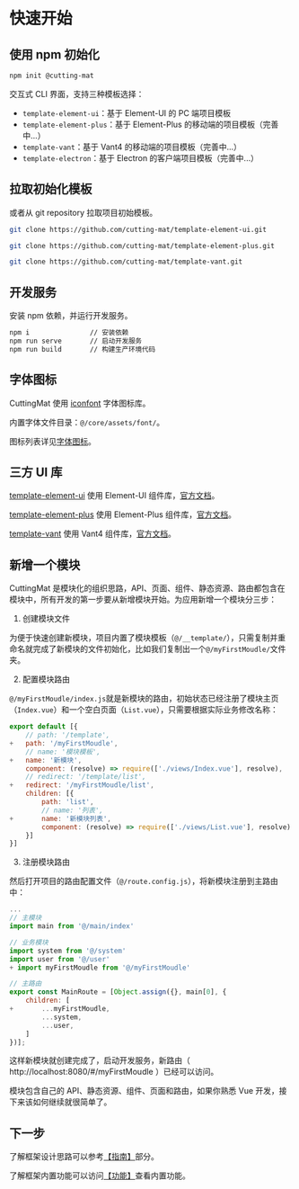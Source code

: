 # 快速开始

## 使用 npm 初始化

```bash
npm init @cutting-mat
```

交互式 CLI 界面，支持三种模板选择：

- `template-element-ui`：基于 Element-UI 的 PC 端项目模板
- `template-element-plus`：基于 Element-Plus 的移动端的项目模板（完善中...）
- `template-vant`：基于 Vant4 的移动端的项目模板（完善中...）
- `template-electron`：基于 Electron 的客户端项目模板（完善中...）

## 拉取初始化模板

或者从 git repository 拉取项目初始模板。

<CodeGroup>
    <CodeGroupItem title="Element-UI" active>

```bash
git clone https://github.com/cutting-mat/template-element-ui.git
```

  </CodeGroupItem>
  <CodeGroupItem title="Element-Plus">

```bash
git clone https://github.com/cutting-mat/template-element-plus.git
```

  </CodeGroupItem>
  <CodeGroupItem title="Vant">

```bash
git clone https://github.com/cutting-mat/template-vant.git
```

  </CodeGroupItem>
</CodeGroup>

## 开发服务

安装 npm 依赖，并运行开发服务。

```bash
npm i               // 安装依赖
npm run serve       // 启动开发服务
npm run build       // 构建生产环境代码
```

## 字体图标

CuttingMat 使用 [iconfont](https://www.iconfont.cn/) 字体图标库。

内置字体文件目录：`@/core/assets/font/`。

图标列表详见[字体图标](/function/core/iconfont.html)。

## 三方 UI 库

[template-element-ui](https://github.com/cutting-mat/template-element-ui) 使用 Element-UI 组件库，[官方文档](https://element.eleme.cn/#/zh-CN/component/changelog)。

[template-element-plus](https://github.com/cutting-mat/template-element-plus) 使用 Element-Plus 组件库，[官方文档](https://element-plus.org/zh-CN/guide/quickstart.html)。

[template-vant](https://github.com/cutting-mat/template-vant) 使用 Vant4 组件库，[官方文档](https://vant-contrib.gitee.io/vant/v4/#/zh-CN/changelog)。

## 新增一个模块

CuttingMat 是模块化的组织思路，API、页面、组件、静态资源、路由都包含在模块中，所有开发的第一步要从新增模块开始。为应用新增一个模块分三步：

1. 创建模块文件

为便于快速创建新模块，项目内置了模块模板（`@/__template/`），只需复制并重命名就完成了新模块的文件初始化，比如我们复制出一个`@/myFirstMoudle/`文件夹。

2. 配置模块路由

`@/myFirstMoudle/index.js`就是新模块的路由，初始状态已经注册了模块主页（`Index.vue`）和一个空白页面（`List.vue`），只需要根据实际业务修改名称：

```js
export default [{
    // path: '/template',
+   path: '/myFirstMoudle',
    // name: '模块模板',
+   name: '新模块',
    component: (resolve) => require(['./views/Index.vue'], resolve),
    // redirect: '/template/list',
+   redirect: '/myFirstMoudle/list',
    children: [{
        path: 'list',
        // name: '列表',
+       name: '新模块列表',
        component: (resolve) => require(['./views/List.vue'], resolve)
    }]
}]
```

3. 注册模块路由

然后打开项目的路由配置文件（`@/route.config.js`），将新模块注册到主路由中：

```js
...
// 主模块
import main from '@/main/index'

// 业务模块
import system from '@/system'
import user from '@/user'
+ import myFirstMoudle from '@/myFirstMoudle'

// 主路由
export const MainRoute = [Object.assign({}, main[0], {
    children: [
+       ...myFirstMoudle,
        ...system,
        ...user,
    ]
})];

```

这样新模块就创建完成了，启动开发服务，新路由（ http://localhost:8080/#/myFirstMoudle ）已经可以访问。

模块包含自己的 API、静态资源、组件、页面和路由，如果你熟悉 Vue 开发，接下来该如何继续就很简单了。

## 下一步

了解框架设计思路可以参考[【指南】](/guide/intro-catalogue.html)部分。

了解框架内置功能可以访问[【功能】](/function/core/global-set.html)查看内置功能。

